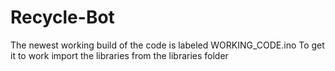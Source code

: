 # Recycle-Bot
The newest working build of the code is labeled WORKING_CODE.ino
To get it to work import the libraries from the libraries folder
